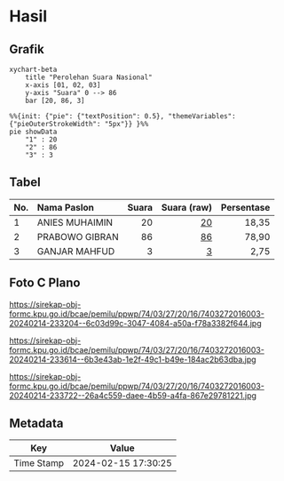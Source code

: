 # Hasil

## Grafik

```mermaid
xychart-beta
    title "Perolehan Suara Nasional"
    x-axis [01, 02, 03]
    y-axis "Suara" 0 --> 86
    bar [20, 86, 3]
```

```mermaid
%%{init: {"pie": {"textPosition": 0.5}, "themeVariables": {"pieOuterStrokeWidth": "5px"}} }%%
pie showData
    "1" : 20
    "2" : 86
    "3" : 3
```

## Tabel

| No. | Nama Paslon    | Suara | Suara (raw) | Persentase |
|:--- |:-------------- | -----:| -----------:| ----------:|
| 1   | ANIES MUHAIMIN | 20    | [20][p-1]   | 18,35      |
| 2   | PRABOWO GIBRAN | 86    | [86][p-2]   | 78,90      |
| 3   | GANJAR MAHFUD  | 3     | [3][p-3]    | 2,75       |


[p-1]: https://github.com/gigit-pemilu/pemilu-2024/blob/main/pilpres/hitung-suara/sub/74-sulawesi-tenggara/sub/03-muna/sub/27-tongkuno/sub/2016-fongkaniwa/sub/003-tps/sub/paslon-1.txt
[p-2]: https://github.com/gigit-pemilu/pemilu-2024/blob/main/pilpres/hitung-suara/sub/74-sulawesi-tenggara/sub/03-muna/sub/27-tongkuno/sub/2016-fongkaniwa/sub/003-tps/sub/paslon-2.txt
[p-3]: https://github.com/gigit-pemilu/pemilu-2024/blob/main/pilpres/hitung-suara/sub/74-sulawesi-tenggara/sub/03-muna/sub/27-tongkuno/sub/2016-fongkaniwa/sub/003-tps/sub/paslon-3.txt

## Foto C Plano

https://sirekap-obj-formc.kpu.go.id/bcae/pemilu/ppwp/74/03/27/20/16/7403272016003-20240214-233204--6c03d99c-3047-4084-a50a-f78a3382f644.jpg

https://sirekap-obj-formc.kpu.go.id/bcae/pemilu/ppwp/74/03/27/20/16/7403272016003-20240214-233614--6b3e43ab-1e2f-49c1-b49e-184ac2b63dba.jpg

https://sirekap-obj-formc.kpu.go.id/bcae/pemilu/ppwp/74/03/27/20/16/7403272016003-20240214-233722--26a4c559-daee-4b59-a4fa-867e29781221.jpg


## Metadata

| Key        | Value               |
| ---------- | ------------------- |
| Time Stamp | 2024-02-15 17:30:25 |



